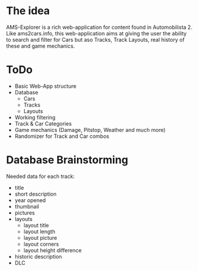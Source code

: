 # The idea
AMS-Explorer is a rich web-application for content found in Automobilista 2. Like ams2cars.info, this web-application aims at giving the user the ability to search and filter for Cars but aso Tracks, Track Layouts, real history of these and game mechanics.

# ToDo
- Basic Web-App structure
- Database
    - Cars
    - Tracks
    - Layouts
- Working filtering
- Track & Car Categories
- Game mechanics (Damage, Pitstop, Weather and much more)
- Randomizer for Track and Car combos

# Database Brainstorming
Needed data for each track:
- title
- short description
- year opened
- thumbnail
- pictures
- layouts
    - layout title
    - layout length
    - layout picture
    - layout corners
    - layout height difference
- historic description
- DLC